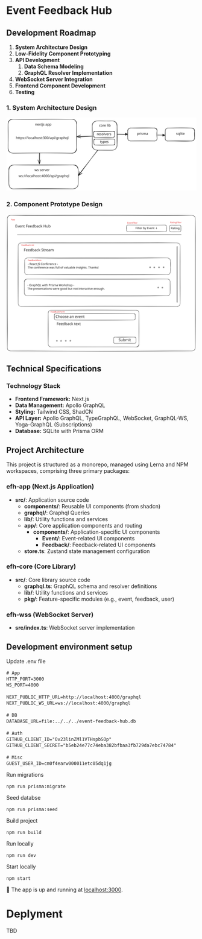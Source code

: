 # Event Feedback Hub

## Development Roadmap

1. **System Architecture Design**
2. **Low-Fidelity Component Prototyping**
3. **API Development**
   1. **Data Schema Modeling**
   2. **GraphQL Resolver Implementation**
4. **WebSocket Server Integration**
5. **Frontend Component Development**
6. **Testing**

### 1. System Architecture Design

![System Architecture Diagram](./docs/system-design.svg)

### 2. Component Prototype Design

![Component Design Diagram](./docs/components-design.svg)

## Technical Specifications

### Technology Stack

- **Frontend Framework:** Next.js
- **Data Management:** Apollo GraphQL
- **Styling:** Tailwind CSS, ShadCN
- **API Layer:** Apollo GraphQL, TypeGraphQL, WebSocket, GraphQL-WS, Yoga-GraphQL (Subscriptions)
- **Database:** SQLite with Prisma ORM

## Project Architecture

This project is structured as a monorepo, managed using Lerna and NPM workspaces, comprising three primary packages:

### efh-app (Next.js Application)

- **src/**: Application source code
  - **components/**: Reusable UI components (from shadcn)
  - **graphql/**: Graphql Queries
  - **lib/**: Utility functions and services
  - **app/**: Core application components and routing
    - **components/**: Application-specific UI components
      - **Event/**: Event-related UI components
      - **Feedback/**: Feedback-related UI components
  - **store.ts**: Zustand state management configuration

### efh-core (Core Library)

- **src/**: Core library source code
  - **graphql.ts**: GraphQL schema and resolver definitions
  - **lib/**: Utility functions and services
  - **pkg/**: Feature-specific modules (e.g., event, feedback, user)

### efh-wss (WebSocket Server)

- **src/index.ts**: WebSocket server implementation

## Development environment setup

Update .env file

```
# App
HTTP_PORT=3000
WS_PORT=4000

NEXT_PUBLIC_HTTP_URL=http://localhost:4000/graphql
NEXT_PUBLIC_WS_URL=ws://localhost:4000/graphql

# DB
DATABASE_URL=file:../../../event-feedback-hub.db

# Auth
GITHUB_CLIENT_ID="Ov23linZMl1VTHspbSOp"
GITHUB_CLIENT_SECRET="b5eb24e77c74eba382bfbaa3fb729da7ebc74784"

# Misc
GUEST_USER_ID=cm0f4earw000011etc05dq1jg
```

Run migrations

```
npm run prisma:migrate
```

Seed databse

```
npm run prisma:seed
```

Build project

```
npm run build
```

Run locally

```
npm run dev
```

Start locally

```
npm start
```

🚀 The app is up and running at [localhost:3000](http://localhost:3000).

# Deplyment

TBD
